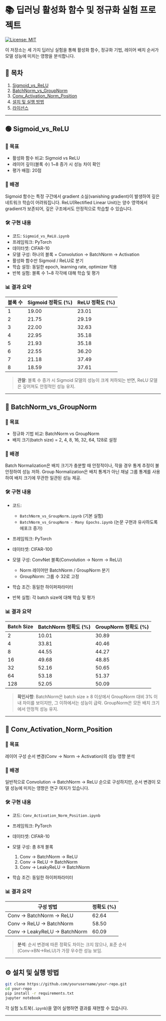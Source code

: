 # 📚 딥러닝 활성화 함수 및 정규화 실험 프로젝트

[![License: MIT](https://img.shields.io/badge/License-MIT-blue.svg)](LICENSE)

이 저장소는 세 가지 딥러닝 실험을 통해 활성화 함수, 정규화 기법, 레이어 배치 순서가 모델 성능에 미치는 영향을 분석합니다.

## 📑 목차

1. [Sigmoid\_vs\_ReLU](#🟢-sigmoid_vs_relu)
2. [BatchNorm\_vs\_GroupNorm](#🔵-batchnorm_vs_groupnorm)
3. [Conv\_Activation\_Norm\_Position](#🔶-conv_activation_norm_position)
4. [설치 및 실행 방법](#⚙️-설치-및-실행-방법)
5. [라이선스](#📝-라이선스)

---

## 🟢 Sigmoid\_vs\_ReLU

### 🎯 목표

* 활성화 함수 비교: Sigmoid vs ReLU
* 레이어 깊이(블록 수) 1\~8 증가 시 성능 차이 확인
* 평가 배점: 20점

### 🧠 배경

Sigmoid 함수는 특정 구간에서 gradient 소실(vanishing gradient)이 발생하여 깊은 네트워크 학습이 어려워집니다. ReLU(Rectified Linear Unit)는 양수 영역에서 gradient가 보존되어, 깊은 구조에서도 안정적으로 학습할 수 있습니다.

### 🛠 구현 내용

* 코드: `Sigmoid_vs_ReLU.ipynb`
* 프레임워크: PyTorch
* 데이터셋: CIFAR-10
* 모델 구성: 하나의 블록 = Convolution → BatchNorm → Activation
* 활성화 함수만 Sigmoid / ReLU로 분기
* 학습 설정: 동일한 epoch, learning rate, optimizer 적용
* 반복 실험: 블록 수 1\~8 각각에 대해 학습 및 평가

### 📊 결과 요약

| 블록 수 | Sigmoid 정확도 (%) | ReLU 정확도 (%) |
| ---- | --------------- | ------------ |
| 1    | 19.00           | 23.01        |
| 2    | 21.75           | 29.19        |
| 3    | 22.00           | 32.63        |
| 4    | 22.95           | 35.18        |
| 5    | 21.93           | 35.18        |
| 6    | 22.55           | 36.20        |
| 7    | 21.18           | 37.49        |
| 8    | 18.59           | 37.61        |

> **관찰**: 블록 수 증가 시 Sigmoid 모델의 성능이 크게 저하되는 반면, ReLU 모델은 깊어져도 안정적인 성능 유지.

---

## 🔵 BatchNorm\_vs\_GroupNorm

### 🎯 목표

* 정규화 기법 비교: BatchNorm vs GroupNorm
* 배치 크기(batch size) = 2, 4, 8, 16, 32, 64, 128로 설정

### 🧠 배경

Batch Normalization은 배치 크기가 충분할 때 안정적이나, 작을 경우 통계 추정이 불안정하여 성능 저하. Group Normalization은 배치 통계가 아닌 채널 그룹 통계를 사용하여 배치 크기에 무관한 일관된 성능 제공.

### 🛠 구현 내용

* 코드:

  * `BatchNorm_vs_GroupNorm.ipynb` (기본 실험)
  * `BatchNorm_vs_GroupNorm - Many Epochs.ipynb` (논문 구현과 유사하도록 에포크 증가)
* 프레임워크: PyTorch
* 데이터셋: CIFAR-100
* 모델 구성: ConvNet 블록(Convolution → Norm → ReLU)

  * Norm 레이어만 BatchNorm / GroupNorm 분기
  * GroupNorm: 그룹 수 32로 고정
* 학습 조건: 동일한 하이퍼파라미터
* 반복 실험: 각 batch size에 대해 학습 및 평가

### 📊 결과 요약

| Batch Size | BatchNorm 정확도 (%) | GroupNorm 정확도 (%) |
| ---------- | ----------------- | ----------------- |
| 2          | 10.01             | 30.89             |
| 4          | 33.81             | 40.46             |
| 8          | 44.55             | 44.27             |
| 16         | 49.68             | 48.85             |
| 32         | 52.16             | 50.65             |
| 64         | 53.18             | 51.37             |
| 128        | 52.05             | 50.09             |

> **확인사항**: BatchNorm은 batch size ≥ 8 이상에서 GroupNorm 대비 3% 이내 차이를 보이지만, 그 이하에서는 성능이 급락. GroupNorm은 모든 배치 크기에서 안정적 성능 유지.

---

## 🔶 Conv\_Activation\_Norm\_Position

### 🎯 목표

레이어 구성 순서 변경(Conv → Norm → Activation)의 성능 영향 분석

### 🧠 배경

일반적으로 Convolution → BatchNorm → ReLU 순으로 구성하지만, 순서 변경이 모델 성능에 미치는 영향은 연구 여지가 있습니다.

### 🛠 구현 내용

* 코드: `Conv_Activation_Norm_Position.ipynb`
* 프레임워크: PyTorch
* 데이터셋: CIFAR-10
* 모델 구성: 총 8개 블록

  1. Conv → BatchNorm → ReLU
  2. Conv → ReLU → BatchNorm
  3. Conv → LeakyReLU → BatchNorm
* 학습 조건: 동일한 하이퍼파라미터

### 📊 결과 요약

| 구성 방법                        | 정확도 (%) |
| ---------------------------- | ------- |
| Conv → BatchNorm → ReLU      | 62.64   |
| Conv → ReLU → BatchNorm      | 58.50   |
| Conv → LeakyReLU → BatchNorm | 60.09   |

> **분석**: 순서 변경에 따른 정확도 차이는 크지 않으나, 표준 순서(Conv→BN→ReLU)가 가장 우수한 성능 보임.

---

## ⚙️ 설치 및 실행 방법

```bash
git clone https://github.com/yourusername/your-repo.git
cd your-repo
pip install -r requirements.txt
jupyter notebook
```

각 실험 노트북(`.ipynb`)을 열어 실행하면 결과를 재현할 수 있습니다.

---
